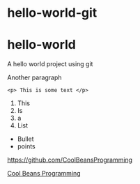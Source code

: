 # hello-world-git

hello-world
===========

A hello world project using git 

Another paragraph 

```
<p> This is some text </p>
```

1. This
2. Is
3. a
4. List 

* Bullet 
* points

https://github.com/CoolBeansProgramming

[Cool Beans Programming](https://github.com/CoolBeansProgramming)